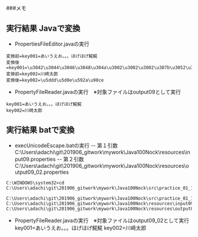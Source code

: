 ###メモ
## 実行結果 Javaで変換

-  PropertiesFileEditor.javaの実行

```
変換前=key001=あいうえお。。。ほげほげ𩸽𩸽
変換後=key001=\u3042\u3044\u3046\u3048\u304a\u3002\u3002\u3002\u307b\u3052\u307b\u3052\ud867\ude3d\ud867\ude3d
変換前=key002=川崎太郎
変換後=key002=\u5ddd\u5d0e\u592a\u90ce
```

-  PropertyFileReader.javaの実行　※対象ファイルはoutput09として実行

```
key001=あいうえお。。。ほげほげ𩸽𩸽
key002=川崎太郎
```
## 実行結果 batで変換

-  execUnicodeEscape.batの実行
-- 第１引数 C:\Users\adachi\git\201906_gitwork\mywork\Java100Nock\resources\input09.properties
-- 第２引数 C:\Users\adachi\git\201906_gitwork\mywork\Java100Nock\resources\output09_02.properties

```
C:\WINDOWS\system32>cd C:\Users\adachi\git\201906_gitwork\mywork\Java100Nock\src\practice_01_10\p09\

C:\Users\adachi\git\201906_gitwork\mywork\Java100Nock\src\practice_01_10\p09>execUnicodeEscape.bat C:\Users\adachi\git\201906_gitwork\mywork\Java100Nock\resources\input09.properties C:\Users\adachi\git\201906_gitwork\mywork\Java100Nock\resources\output09_02.properties
```

-  PropertyFileReader.javaの実行　※対象ファイルはoutput09_02として実行
key001=あいうえお。。。ほげほげ𩸽𩸽
key002=川崎太郎
